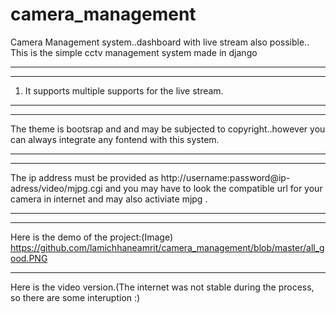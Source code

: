# camera_management
Camera Management system..dashboard with live stream also possible..
This is the simple cctv management system made in django
_________________________________________________________
_________________________________________________________
1. It supports multiple supports for the live stream.
________________________________________________________
________________________________________________________
The theme is bootsrap and and may be subjected to copyright..however you can always 
integrate any fontend with this system.
_________________________________________________
__________________________________________________
The ip address must be provided as http://username:password@ip-adress/video/mjpg.cgi
and you may have to look the compatible url for your camera in internet and may also 
activiate mjpg .
________________________________
__________________________________
Here is the demo of the project:(Image)
https://github.com/lamichhaneamrit/camera_management/blob/master/all_good.PNG
__________________________________________________
Here is the video version.(The internet was not stable during the process, so there are some interuption :)

